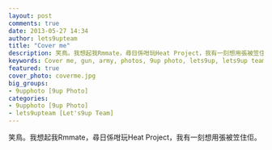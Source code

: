 ```yaml
---
layout: post
comments: true
date: 2013-05-27 14:34
author: lets9upteam
title: "Cover me"
description: 笑鳥。我想起我Rmmate，尋日係咁玩Heat Project，我有一刻想用張被笠住佢。
keywords: Cover me, gun, army, photos, 9up photo, lets9up, lets9up team, 兵 
featured: true
cover_photo: coverme.jpg
big_groups: 
- 9upphoto [9up Photo]
categories: 
- 9upphoto [9up Photo]
- lets9upteam [Let's9up Team]
---
```


笑鳥。我想起我Rmmate，尋日係咁玩Heat Project，我有一刻想用張被笠住佢。
